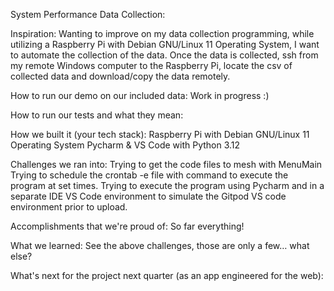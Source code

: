 System Performance Data Collection:

Inspiration: 
Wanting to improve on my data collection programming, while utilizing a Raspberry Pi with Debian GNU/Linux 11 Operating System, I want to automate the collection of the data. Once the data is collected, ssh from my remote Windows computer to the Raspberry Pi, locate the csv of collected data and download/copy the data remotely.

How to run our demo on our included data:
Work in progress :)

How to run our tests and what they mean:

How we built it (your tech stack): 
Raspberry Pi with Debian GNU/Linux 11 Operating System
Pycharm & VS Code with Python 3.12


Challenges we ran into: 
Trying to get the code files to mesh with MenuMain
Trying to schedule the crontab -e file with command to execute the program at set times.
Trying to execute the program using Pycharm and in a separate IDE VS Code environment to simulate the Gitpod VS code environment prior to upload.
 

Accomplishments that we're proud of:
 So far everything!

What we learned:
See the above challenges, those are only a few… what else?


What's next for the project next quarter (as an app engineered for the web):
